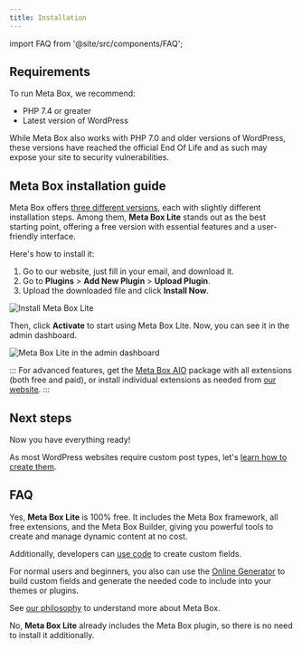 ```yaml
---
title: Installation
---
```


import FAQ from '@site/src/components/FAQ';

## Requirements

To run Meta Box, we recommend:
- PHP 7.4 or greater
- Latest version of WordPress

While Meta Box also works with PHP 7.0 and older versions of WordPress, these versions have reached the official End Of Life and as such may expose your site to security vulnerabilities.

## Meta Box installation guide

Meta Box offers [three different versions](https://docs.metabox.io/introduction/#meta-box-overview), each with slightly different installation steps. Among them, **Meta Box Lite** stands out as the best starting point, offering a free version with essential features and a user-friendly interface.

Here's how to install it:

1. Go to our website, just fill in your email, and download it.
2. Go to **Plugins** > **Add New Plugin** > **Upload Plugin**.
3. Upload the downloaded file and click **Install Now**.

![Install Meta Box Lite](https://i.imgur.com/oXYJZtV.png)

Then, click **Activate** to start using Meta Box Lite. Now, you can see it in the admin dashboard.

![Meta Box Lite in the admin dashboard](https://i.imgur.com/epQY3XW.png)

::: For advanced features, get the [Meta Box AIO](https://metabox.io/pricing/) package with all extensions (both free and paid), or install individual extensions as needed from [our website](https://metabox.io/plugins/).
:::

## Next steps

Now you have everything ready!

As most WordPress websites require custom post types, let's [learn how to create them](/custom-post-types/).

## FAQ

<FAQ question="What is included in Meta Box Lite and is it completely free?">

Yes, **Meta Box Lite** is 100% free. It includes the Meta Box framework, all free extensions, and the Meta Box Builder, giving you powerful tools to create and manage dynamic content at no cost.

Additionally, developers can [use code](/creating-fields-with-code/) to create custom fields.

For normal users and beginners, you also can use the [Online Generator](https://metabox.io/online-generator/) to build custom fields and generate the needed code to include into your themes or plugins.

See [our philosophy](/philosophy/) to understand more about Meta Box.
</FAQ>

<FAQ question="Do I need to install the Meta Box plugin to use Meta Box Lite?">
  
No, **Meta Box Lite** already includes the Meta Box plugin, so there is no need to install it additionally.
</FAQ>

